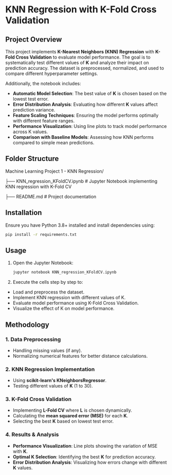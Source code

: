 # KNN Regression with K-Fold Cross Validation

## Project Overview
This project implements **K-Nearest Neighbors (KNN) Regression** with **K-Fold Cross Validation** to evaluate model performance. The goal is to systematically test different values of **K** and analyze their impact on prediction accuracy. The dataset is preprocessed, normalized, and used to compare different hyperparameter settings.

Additionally, the notebook includes:
- **Automatic Model Selection**: The best value of **K** is chosen based on the lowest test error.
- **Error Distribution Analysis**: Evaluating how different **K** values affect prediction variance.
- **Feature Scaling Techniques**: Ensuring the model performs optimally with different feature ranges.
- **Performance Visualization**: Using line plots to track model performance across K values.
- **Comparison with Baseline Models**: Assessing how KNN performs compared to simple mean predictions.

## Folder Structure
Machine Learning Project 1 - KNN Regression/
      
   ├── KNN_regression_KFoldCV.ipynb  # Jupyter Notebook implementing KNN regression with K-Fold CV
   
   ├── README.md  # Project documentation
   

## Installation
Ensure you have Python 3.8+ installed and install dependencies using:
```sh
pip install -r requirements.txt
```

## Usage
1. Open the Jupyter Notebook:
   ```sh
   jupyter notebook KNN_regression_KFoldCV.ipynb
2. Execute the cells step by step to:
- Load and preprocess the dataset.
- Implement KNN regression with different values of K.
- Evaluate model performance using K-Fold Cross Validation.
- Visualize the effect of K on model performance.


## Methodology

### 1. Data Preprocessing
- Handling missing values (if any).
- Normalizing numerical features for better distance calculations.

### 2. KNN Regression Implementation
- Using **scikit-learn's KNeighborsRegressor**.
- Testing different values of **K** (1 to 30).

### 3. K-Fold Cross Validation
- Implementing **L-Fold CV** where **L** is chosen dynamically.
- Calculating the **mean squared error (MSE)** for each **K**.
- Selecting the best **K** based on lowest test error.

### 4. Results & Analysis
- **Performance Visualization**: Line plots showing the variation of MSE with **K**.
- **Optimal K Selection**: Identifying the best **K** for prediction accuracy.
- **Error Distribution Analysis**: Visualizing how errors change with different **K** values.

